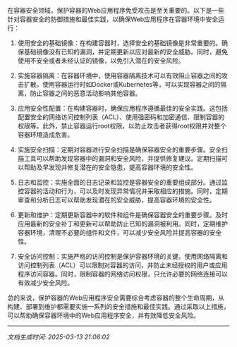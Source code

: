 在容器安全领域，保护容器的Web应用程序免受攻击是至关重要的。以下是一些针对容器安全的防御措施和最佳实践，以确保Web应用程序在容器环境中安全运行：

1. 使用安全的基础镜像：在构建容器时，选择安全的基础镜像是非常重要的。确保基础镜像没有已知的漏洞，并定期更新以应对最新的安全威胁。同时，避免使用不安全或者未经认证的镜像，以免引入潜在的安全风险。

2. 实施容器隔离：在容器环境中，使用容器隔离技术可以有效阻止容器之间的攻击扩散。使用容器运行时如Docker或Kubernetes等，可以实现容器之间的隔离，防止容器之间的恶意活动影响其他容器。

3. 应用安全性配置：在构建容器时，确保应用程序遵循最佳的安全实践。这包括配置安全的网络访问控制列表（ACL）、使用强密码和加密通信、限制容器的权限等。此外，禁止容器运行root权限，以防止攻击者获得root权限并对整个容器环境造成危害。

4. 实施安全扫描：定期对容器进行安全扫描是确保容器安全的重要步骤。安全扫描工具可以帮助发现容器中的漏洞和安全风险，并提供修复建议。定期扫描可以帮助及早发现并修复潜在的安全隐患，提高容器环境的安全性。

5. 日志和监控：实施全面的日志记录和监控是容器安全的重要组成部分。通过监控容器的活动和行为，可以及时发现异常情况并采取相应的措施。同时，定期审查和分析日志可以帮助发现潜在的安全威胁，提高容器环境的安全性。

6. 更新和维护：定期更新容器中的软件和组件是确保容器安全的重要步骤。及时应用最新的安全补丁和更新可以帮助防止已知的漏洞被利用。同时，定期维护容器环境，清理不必要的组件和文件，可以减少安全风险并提高容器的安全性。

7. 安全访问控制：实施严格的访问控制是保护容器环境的关键。使用网络隔离和访问控制列表（ACL）可以限制对容器的访问，并防止未经授权的用户或应用程序访问容器。同时，限制容器的网络访问权限，只允许必要的网络连接可以有效减少安全风险。

总的来说，保护容器的Web应用程序安全需要综合考虑容器的整个生命周期，从构建、部署到维护都需要实施一系列的安全措施和最佳实践。通过采取以上措施，可以帮助确保容器环境中的Web应用程序安全，并有效降低安全风险。

---

*文档生成时间: 2025-03-13 21:06:02*











